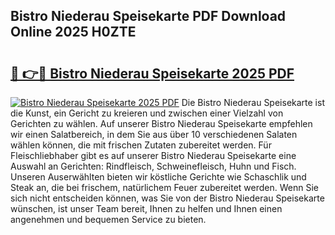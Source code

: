 ## Bistro Niederau Speisekarte PDF Download Online 2025 H0ZTE

# <h2><a href="http://gc6dws.nevu.top/?p=Bistro+Niederau+Speisekarte">🔗 👉🔴 Bistro Niederau Speisekarte 2025 PDF</a></h2>

[![Bistro Niederau Speisekarte 2025 PDF](https://i.imgur.com/dBaPXMq.png)](http://gc6dws.nevu.top/?p=Bistro+Niederau+Speisekarte)
Die Bistro Niederau Speisekarte ist die Kunst, ein Gericht zu kreieren und zwischen einer Vielzahl von Gerichten zu wählen. Auf unserer Bistro Niederau Speisekarte empfehlen wir einen Salatbereich, in dem Sie aus über 10 verschiedenen Salaten wählen können, die mit frischen Zutaten zubereitet werden. Für Fleischliebhaber gibt es auf unserer Bistro Niederau Speisekarte eine Auswahl an Gerichten: Rindfleisch, Schweinefleisch, Huhn und Fisch. Unseren Auserwählten bieten wir köstliche Gerichte wie Schaschlik und Steak an, die bei frischem, natürlichem Feuer zubereitet werden. Wenn Sie sich nicht entscheiden können, was Sie von der Bistro Niederau Speisekarte wünschen, ist unser Team bereit, Ihnen zu helfen und Ihnen einen angenehmen und bequemen Service zu bieten.
